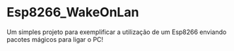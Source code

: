 # Esp8266_WakeOnLan
Um simples projeto para exemplificar a utilização de um Esp8266 enviando pacotes mágicos para ligar o PC!
